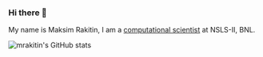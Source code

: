 ### Hi there 👋

<!--
**mrakitin/mrakitin** is a ✨ _special_ ✨ repository because its `README.md` (this file) appears on your GitHub profile.

Here are some ideas to get you started:

- 🔭 I’m currently working on ...
- 🌱 I’m currently learning ...
- 👯 I’m looking to collaborate on ...
- 🤔 I’m looking for help with ...
- 💬 Ask me about ...
- 📫 How to reach me: ...
- 😄 Pronouns: ...
- ⚡ Fun fact: ...
-->

My name is Maksim Rakitin, I am a [computational scientist](https://www.bnl.gov/staff/mrakitin) at NSLS-II, BNL.

![mrakitin's GitHub stats](https://github-readme-stats.vercel.app/api?username=mrakitin&count_private=true&show_icons=true)
